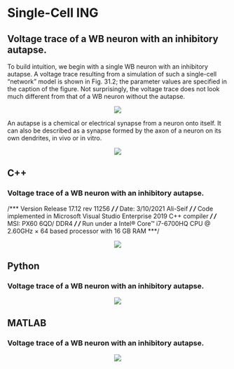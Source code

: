 # Single-Cell ING
## Voltage trace of a WB neuron with an inhibitory autapse.
To build intuition, we begin with a single WB neuron with an inhibitory autapse. A voltage trace resulting from a simulation of such a single-cell “network” model is shown in Fig. 31.2; the parameter values are specified in the caption of the figure. Not surprisingly, the voltage trace does not look much different from that of a WB neuron without the autapse.
<p align="center">
 <img src="https://github.com/aliseif321/1.Models_of_Single_Neuron/blob/main/4.____(WB-Autapse)____Wang-Buzsaki%20Model%20Single%20Neuron%20%20With%20an%20Inhibitory%20Autapse/Book/Untitled.png?raw=true" >
 </p>
 
 An autapse is a chemical or electrical synapse from a neuron onto itself. It can also be described as a synapse formed by the axon of a neuron on its own dendrites, in vivo or in vitro.
 
<p align="center">
 <img src="https://github.com/aliseif321/1.Models_of_Single_Neuron/blob/main/4.____(WB-Autapse)____Wang-Buzsaki%20Model%20Single%20Neuron%20%20With%20an%20Inhibitory%20Autapse/C++/Picture/download.jpg?raw=true" >
 </p>
 
## C++
### Voltage trace of a WB neuron with an inhibitory autapse.

/*** Version Release 17.12 rev 11256                                                          ***/
/*** Date: 3/10/2021                                                               Ali-Seif   ***/
/*** Code implemented in Microsoft Visual Studio Enterprise 2019 C++ compiler                 ***/
/*** MSI: PX60 6QD/ DDR4                                                                      ***/
/*** Run under a Intel® Core™ i7-6700HQ CPU @ 2.60GHz × 64 based processor with 16 GB RAM     ***/


 
<p align="center">
 <img src="https://github.com/aliseif321/1.Models_of_Single_Neuron/blob/main/4.____(WB-Autapse)____Wang-Buzsaki%20Model%20Single%20Neuron%20%20With%20an%20Inhibitory%20Autapse/C++/Picture/Untitled.png?raw=true" >
 </p>


 
## Python
### Voltage trace of a WB neuron with an inhibitory autapse.

<p align="center">
 <img src="https://github.com/aliseif321/1.Models_of_Single_Neuron/blob/main/4.____(WB-Autapse)____Wang-Buzsaki%20Model%20Single%20Neuron%20%20With%20an%20Inhibitory%20Autapse/Python/Picture/fig_5_3.png?raw=true" >
 </p>

 
## MATLAB
### Voltage trace of a WB neuron with an inhibitory autapse.

<p align="center">
 <img src="https://github.com/aliseif321/1.Models_of_Single_Neuron/blob/main/4.____(WB-Autapse)____Wang-Buzsaki%20Model%20Single%20Neuron%20%20With%20an%20Inhibitory%20Autapse/MATLAB/Picture/Untitled.png?raw=true" >
 </p>
